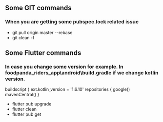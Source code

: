 ## Some GIT commands
### When you are getting some pubspec.lock related issue
- git pull origin master --rebase
- git clean -f

## Some Flutter commands
### In case you change some version for example. In foodpanda_riders_app\android\build.gradle if we change kotlin version.
buildscript {
    ext.kotlin_version = '1.6.10'
    repositories {
        google()
        mavenCentral()
    }
    
- flutter pub upgrade
- flutter clean
- flutter pub get
